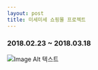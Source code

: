 ```yaml
---
layout: post
title: 미세미세 쇼핑몰 프로젝트
---
```

### 2018.02.23 ~ 2018.03.18
![Image Alt 텍스트]({{site.url}}/_img/portfolio/misemise1.jpg)

